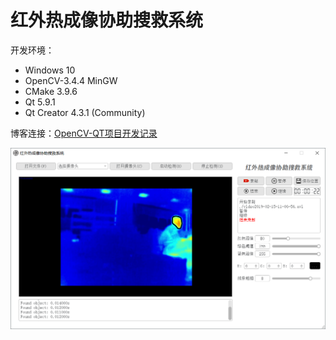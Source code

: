 # 红外热成像协助搜救系统

开发环境：

- Windows 10
- OpenCV-3.4.4 MinGW
- CMake 3.9.6
- Qt 5.9.1
- Qt Creator 4.3.1 (Community)

博客连接：[OpenCV-QT项目开发记录](http://blog.sunjiadai.xyz/2019/02/16/OpenCV-QT%E9%A1%B9%E7%9B%AE%E5%BC%80%E5%8F%91%E8%AE%B0%E5%BD%95/)



![](ui.png)